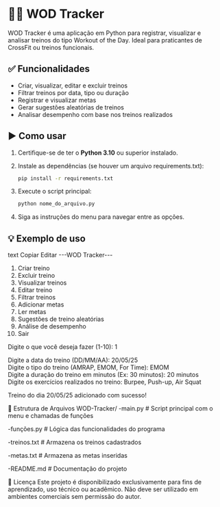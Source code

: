 # 🏋️‍♂️ WOD Tracker

WOD Tracker é uma aplicação em Python para registrar, visualizar e analisar treinos do tipo Workout of the Day. Ideal para praticantes de CrossFit ou treinos funcionais.

## ✅ Funcionalidades
- Criar, visualizar, editar e excluir treinos
- Filtrar treinos por data, tipo ou duração
- Registrar e visualizar metas
- Gerar sugestões aleatórias de treinos
- Analisar desempenho com base nos treinos realizados

## ▶️ Como usar
1. Certifique-se de ter o **Python 3.10** ou superior instalado.
2. Instale as dependências (se houver um arquivo requirements.txt):

    ```bash
    pip install -r requirements.txt
    ```

3. Execute o script principal:

    ```bash
    python nome_do_arquivo.py
    ```

4. Siga as instruções do menu para navegar entre as opções.

## 💡 Exemplo de uso
text
Copiar
Editar
---WOD Tracker---

 1. Criar treino
 2. Excluir treino
 3. Visualizar treinos
 4. Editar treino
 5. Filtrar treinos
 6. Adicionar metas
 7. Ler metas
 8. Sugestões de treino aleatórias
 9. Análise de desempenho
10. Sair

Digite o que você deseja fazer (1-10): 1

Digite a data do treino (DD/MM/AA): 20/05/25  
Digite o tipo do treino (AMRAP, EMOM, For Time): EMOM  
Digite a duração do treino em minutos (Ex: 30 minutos): 20 minutos  
Digite os exercícios realizados no treino: Burpee, Push-up, Air Squat  

Treino do dia 20/05/25 adicionado com sucesso!


💼 Estrutura de Arquivos
WOD-Tracker/
-main.py               # Script principal com o menu e chamadas de funções

-funções.py            # Lógica das funcionalidades do programa

-treinos.txt           # Armazena os treinos cadastrados

-metas.txt             # Armazena as metas inseridas

-README.md             # Documentação do projeto

📄 Licença
Este projeto é disponibilizado exclusivamente para fins de aprendizado, uso técnico ou acadêmico.
Não deve ser utilizado em ambientes comerciais sem permissão do autor.
